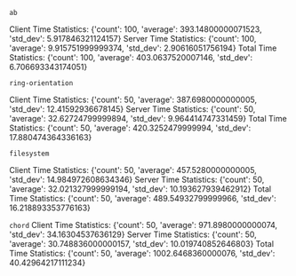 `ab`

Client Time Statistics: {'count': 100, 'average': 393.14800000071523, 'std_dev': 5.917846321124157}
Server Time Statistics: {'count': 100, 'average': 9.915751999999374, 'std_dev': 2.90616051756194}
Total Time Statistics: {'count': 100, 'average': 403.0637520007146, 'std_dev': 6.706693343174051}

`ring-orientation`

Client Time Statistics: {'count': 50, 'average': 387.6980000000005, 'std_dev': 12.41592936678145}
Server Time Statistics: {'count': 50, 'average': 32.62724799999894, 'std_dev': 9.964414747331459}
Total Time Statistics: {'count': 50, 'average': 420.3252479999994, 'std_dev': 17.880474364336163}


`filesystem`

Client Time Statistics: {'count': 50, 'average': 457.5280000000005, 'std_dev': 14.984972608634346} 
Server Time Statistics: {'count': 50, 'average': 32.021327999999194, 'std_dev': 10.193627939462912}
Total Time Statistics: {'count': 50, 'average': 489.54932799999966, 'std_dev': 16.218893353776163} 

`chord`
Client Time Statistics: {'count': 50, 'average': 971.8980000000074, 'std_dev': 34.16304537636129}
Server Time Statistics: {'count': 50, 'average': 30.748836000000157, 'std_dev': 10.019740852646803}
Total Time Statistics: {'count': 50, 'average': 1002.6468360000076, 'std_dev': 40.42964217111234}  